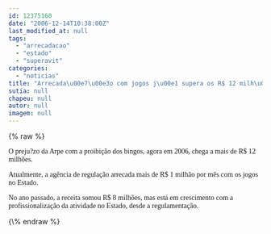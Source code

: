 ```yaml
---
id: 12375160
date: "2006-12-14T10:38:00Z"
last_modified_at: null
tags:
  - "arrecadacao"
  - "estado"
  - "superavit"
categories:
  - "noticias"
title: "Arrecada\u00e7\u00e3o com jogos j\u00e1 supera os R$ 12 milh\u00f5es por ano no Estado"
sutia: null
chapeu: null
autor: null
imagem: null
---
```

{\% raw %}
<p><P><FONT face=Verdana>O preju?zo da Arpe com a proibição dos bingos, agora em 2006, chega a mais de R$ 12 milhões.</FONT></P></p>
<p><P><FONT face=Verdana>Atualmente, a agência de regulação arrecada mais de R$ 1 milhão por mês com os jogos no Estado.</FONT></P></p>
<p><P><FONT face=Verdana>No ano passado, a receita somou R$ 8 milhões, mas está em crescimento com a profissionalização da atividade no Estado, desde a regulamentação.</FONT></P> </p>
{\% endraw %}